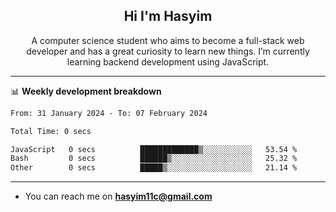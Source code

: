 <h2 align="center">Hi I'm Hasyim</h2>

<p align="center">A computer science student who aims to become a full-stack web developer and has a great curiosity to learn new things. I’m currently learning backend development using JavaScript.</p>

<!--![Anurag's GitHub stats](https://github-readme-stats-one-pink-11.vercel.app/api?username=hasyimashari&show_icons=true&theme=transparent&hide=contribs,prs)-->

---

📊 **Weekly development breakdown**

<!--START_SECTION:waka-->

```txt
From: 31 January 2024 - To: 07 February 2024

Total Time: 0 secs

JavaScript   0 secs          █████████████▒░░░░░░░░░░░   53.54 %
Bash         0 secs          ██████▒░░░░░░░░░░░░░░░░░░   25.32 %
Other        0 secs          █████▒░░░░░░░░░░░░░░░░░░░   21.14 %
```

<!--END_SECTION:waka-->

---

- You can reach me on **hasyim11c@gmail.com**
